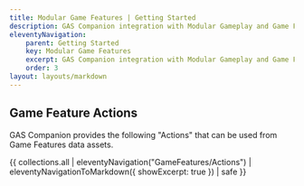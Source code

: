 ```yaml
---
title: Modular Game Features | Getting Started
description: GAS Companion integration with Modular Gameplay and Game Features
eleventyNavigation:
    parent: Getting Started
    key: Modular Game Features
    excerpt: GAS Companion integration with Modular Gameplay and Game Features
    order: 3
layout: layouts/markdown
---
```


## Game Feature Actions

GAS Companion provides the following "Actions" that can be used from Game Features data assets.

{{ collections.all | eleventyNavigation("GameFeatures/Actions") |  eleventyNavigationToMarkdown({ showExcerpt: true }) | safe }}